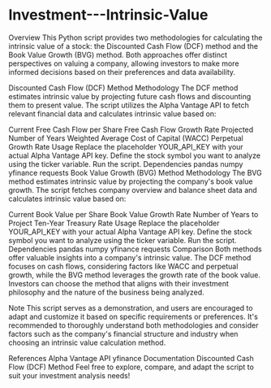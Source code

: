 # Investment---Intrinsic-Value

Overview
This Python script provides two methodologies for calculating the intrinsic value of a stock: the Discounted Cash Flow (DCF) method and the Book Value Growth (BVG) method. Both approaches offer distinct perspectives on valuing a company, allowing investors to make more informed decisions based on their preferences and data availability.

Discounted Cash Flow (DCF) Method
Methodology
The DCF method estimates intrinsic value by projecting future cash flows and discounting them to present value. The script utilizes the Alpha Vantage API to fetch relevant financial data and calculates intrinsic value based on:

Current Free Cash Flow per Share
Free Cash Flow Growth Rate
Projected Number of Years
Weighted Average Cost of Capital (WACC)
Perpetual Growth Rate
Usage
Replace the placeholder YOUR_API_KEY with your actual Alpha Vantage API key.
Define the stock symbol you want to analyze using the ticker variable.
Run the script.
Dependencies
pandas
numpy
yfinance
requests
Book Value Growth (BVG) Method
Methodology
The BVG method estimates intrinsic value by projecting the company's book value growth. The script fetches company overview and balance sheet data and calculates intrinsic value based on:

Current Book Value per Share
Book Value Growth Rate
Number of Years to Project
Ten-Year Treasury Rate
Usage
Replace the placeholder YOUR_API_KEY with your actual Alpha Vantage API key.
Define the stock symbol you want to analyze using the ticker variable.
Run the script.
Dependencies
pandas
numpy
yfinance
requests
Comparison
Both methods offer valuable insights into a company's intrinsic value. The DCF method focuses on cash flows, considering factors like WACC and perpetual growth, while the BVG method leverages the growth rate of the book value. Investors can choose the method that aligns with their investment philosophy and the nature of the business being analyzed.

Note
This script serves as a demonstration, and users are encouraged to adapt and customize it based on specific requirements or preferences. It's recommended to thoroughly understand both methodologies and consider factors such as the company's financial structure and industry when choosing an intrinsic value calculation method.

References
Alpha Vantage API
yfinance Documentation
Discounted Cash Flow (DCF) Method
Feel free to explore, compare, and adapt the script to suit your investment analysis needs!
